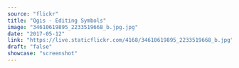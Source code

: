 ```yaml
---
source: "flickr"
title: "Qgis - Editing Symbols"
image: "34610619895_2233519668_b.jpg.jpg"
date: "2017-05-12"
link: "https://live.staticflickr.com/4168/34610619895_2233519668_b.jpg"
draft: "false"
showcase: "screenshot"
---
```

